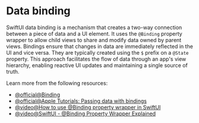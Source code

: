 # Data binding

SwiftUI data binding is a mechanism that creates a two-way connection between a piece of data and a UI element. It uses the `@Binding` property wrapper to allow child views to share and modify data owned by parent views. Bindings ensure that changes in data are immediately reflected in the UI and vice versa. They are typically created using the `$` prefix on a `@State` property. This approach facilitates the flow of data through an app's view hierarchy, enabling reactive UI updates and maintaining a single source of truth.

Learn more from the following resources:

- [@official@Binding](https://developer.apple.com/documentation/swiftui/binding)
- [@official@Apple Tutorials: Passing data with bindings](https://developer.apple.com/tutorials/app-dev-training/passing-data-with-bindings)
- [@video@How to use @Binding property wrapper in SwiftUI](https://www.youtube.com/watch?v=btDMzB5x2Gs)
- [@video@SwiftUI - @Binding Property Wrapper Explained](https://www.youtube.com/watch?v=lgtB3WLEOYg)